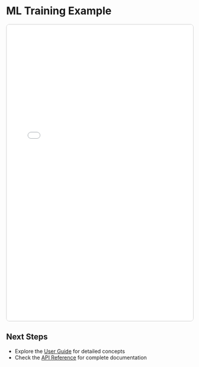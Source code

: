 # ML Training Example

<iframe src="../03-ml-training-pipeline.html" width="100%" height="800px" style="border:1px solid #ccc; border-radius:8px;"></iframe>

## Next Steps

- Explore the [User Guide](../user-guide/how-slaf-works.md) for detailed concepts
- Check the [API Reference](../api/core.md) for complete documentation
